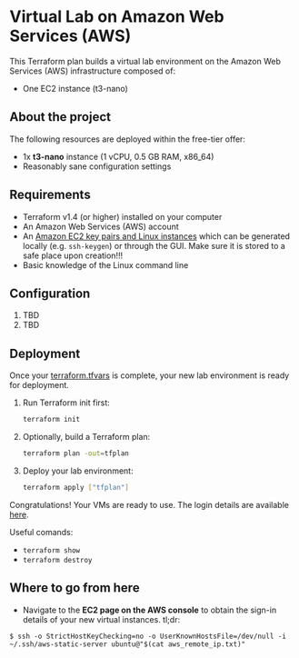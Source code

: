 # Virtual Lab on Amazon Web Services (AWS)
This Terraform plan builds a virtual lab environment on the Amazon Web Services (AWS) infrastructure composed of:
- One EC2 instance (t3-nano)

## About the project

The following resources are deployed within the free-tier offer:

- 1x **t3-nano** instance (1 vCPU, 0.5 GB RAM, x86_64)
- Reasonably sane configuration settings

## Requirements

- Terraform v1.4 (or higher) installed on your computer
- An Amazon Web Services (AWS) account
- An [Amazon EC2 key pairs and Linux instances](https://docs.aws.amazon.com/AWSEC2/latest/UserGuide/ec2-key-pairs.html) which can be generated locally (e.g. `ssh-keygen`) or through the GUI. Make sure it is stored to a safe place upon creation!!!
- Basic knowledge of the Linux command line

## Configuration

1. TBD
2. TBD

## Deployment

Once your [terraform.tfvars](./terraform.tfvars.ori) is complete, your new lab environment is ready for deployment.

1. Run Terraform init first:

   ```sh
   terraform init
   ```

1. Optionally, build a Terraform plan:

   ```sh
   terraform plan -out=tfplan
   ```

1. Deploy your lab environment:

   ```sh
   terraform apply ["tfplan"]
   ```

Congratulations! Your VMs are ready to use. The login details are available [here](https://docs.oracle.com/en-us/iaas/Content/Compute/References/images.htm#Oracle__linux-users).</br>

Useful comands:
- `terraform show`
- `terraform destroy`

## Where to go from here

- Navigate to the **EC2 page on the AWS console** to obtain the sign-in details of your new virtual instances. tl;dr:
```
$ ssh -o StrictHostKeyChecking=no -o UserKnownHostsFile=/dev/null -i ~/.ssh/aws-static-server ubuntu@"$(cat aws_remote_ip.txt)"
```

<!--### Ansible quirks
In case the Ansible playbook has to be re-run, the following one-liner shall be run from the same directory where Terraform state lives:
```
$ ANSIBLE_HOST_KEY_CHECKING=False ansible-playbook -i remote_ip.txt --private-key ~/.ssh/aws-static-server -u ubuntu ~/ansible/playbook.yaml
```
-->

